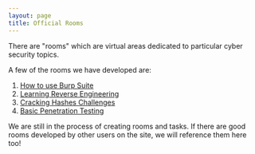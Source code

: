 ```yaml
---
layout: page
title: Official Rooms
---
```


There are "rooms" which are virtual areas dedicated to particular cyber security topics.

A few of the rooms we have developed are:

1. [How to use Burp Suite](https://tryhackme.com/room/learnburp)
2. [Learning Reverse Engineering](https://tryhackme.com/room/reverseengineering)
3. [Cracking Hashes Challenges](https://tryhackme.com/room/crackthehash)
4. [Basic Penetration Testing](https://tryhackme.com/room/basicpentesting)

We are still in the process of creating rooms and tasks. If there are good rooms
developed by other users on the site, we will reference them here too!
